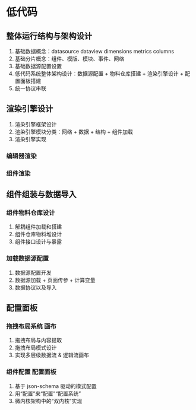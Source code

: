 # 低代码

## 整体运行结构与架构设计

1. 基础数据概念：datasource dataview dimensions metrics columns
2. 基础分片概念：组件、模版、模块、事件、网络
3. 基础数据源配置设置
4. 低代码系统整体架构设计：数据源配置 + 物料仓库搭建 + 渲染引擎设计 + 配置面板搭建
5. 统一协议串联

## 渲染引擎设计

1. 渲染引擎框架设计
2. 渲染引擎模块分类：网络 + 数据 + 结构 + 组件加载
3. 渲染引擎实现

### 编辑器渲染

### 组件渲染

## 组件组装与数据导入

### 组件物料仓库设计

1. 解耦组件加载和搭建
2. 组件仓库物料堆设计
3. 组件接口设计与暴露

### 加载数据源配置

1. 数据源配置开发
2. 数据源加载 + 页面传参 + 计算变量
3. 数据协议以及导入

## 配置面板

### 拖拽布局系统 画布

1. 拖拽布局与内容提取
2. 拖拽布局模式设计
3. 实现多层级数据流 & 逻辑流画布

### 组件配置 配置面板

1. 基于 json-schema 驱动的模式配置
2. 用“配置”来“配置”“配置系统”
3. 微内核架构中的“双内核”实现
